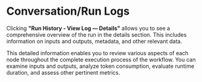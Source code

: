 # Conversation/Run Logs

Clicking **"Run History - View Log — Details"** allows you to see a comprehensive overview of the run in the details section. This includes information on inputs and outputs, metadata, and other relevant data.

This detailed information enables you to review various aspects of each node throughout the complete execution process of the workflow. You can examine inputs and outputs, analyze token consumption, evaluate runtime duration, and assess other pertinent metrics.

<figure><img src="https://assets-docs.dify.ai/img/en/debug-and-preview/9b9165bcca641f92b951eff5de62a927.webp" alt=""><figcaption></figcaption></figure>
